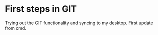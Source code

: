 # First steps in GIT
Trying out the GIT functionality and syncing to my desktop.
First update from cmd.
